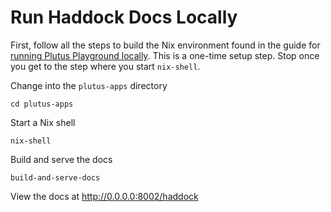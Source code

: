 # Run Haddock Docs Locally

First, follow all the steps to build the Nix environment found in the guide for
[running Plutus Playground locally](./run-plutus-playground-locally.md). This is
a one-time setup step. Stop once you get to the step where you start
`nix-shell`.

Change into the `plutus-apps` directory

```
cd plutus-apps
```

Start a Nix shell

```
nix-shell
```

Build and serve the docs

```
build-and-serve-docs
```

View the docs at http://0.0.0.0:8002/haddock
